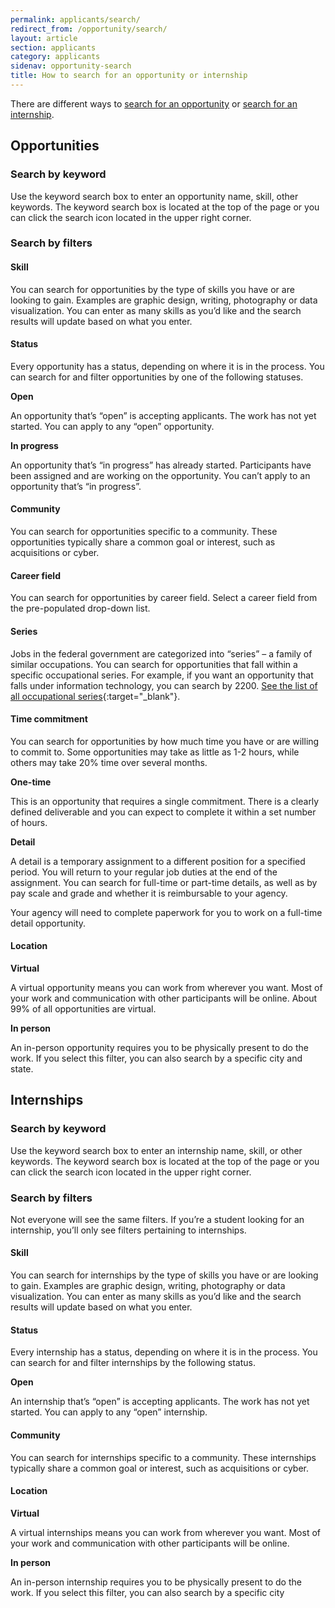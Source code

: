 ```yaml
---
permalink: applicants/search/
redirect_from: /opportunity/search/
layout: article
section: applicants
category: applicants
sidenav: opportunity-search
title: How to search for an opportunity or internship
---
```


There are different ways to <a href="#opportunities">search for an opportunity</a> or <a href="#internships">search for an internship</a>.

<h2 id= "opportunities">Opportunities</h2>

### Search by keyword

Use the keyword search box to enter an opportunity name, skill, other keywords. The keyword search box is located at the top of the page or you can click the search icon located in the upper right corner.

### Search by filters

#### Skill

You can search for opportunities by the type of skills you have or are looking to gain. Examples are graphic design, writing, photography or data visualization. You can enter as many skills as you’d like and the search results will update based on what you enter.

#### Status

Every opportunity has a status, depending on where it is in the process. You can search for and filter opportunities by one of the following statuses.

**Open**

An opportunity that’s “open” is accepting applicants. The work has not yet started. You can apply to any “open” opportunity.

**In progress**

An opportunity that’s “in progress” has already started. Participants have been assigned and are working on the opportunity. You can’t apply to an opportunity that’s “in progress”.

#### Community

You can search for opportunities specific to a community. These opportunities typically share a common goal or interest, such as acquisitions or cyber.

#### Career field

You can search for opportunities by career field. Select a career field from the pre-populated drop-down list.

#### Series

Jobs in the federal government are categorized into “series” – a family of similar occupations. You can search for opportunities that fall within a specific occupational series. For example, if you want an opportunity that falls under information technology, you can search by 2200. [See the list of all occupational series](https://www.opm.gov/policy-data-oversight/classification-qualifications/classifying-general-schedule-positions/#url=Standards){:target="_blank"}.

#### Time commitment

You can search for opportunities by how much time you have or are willing to commit to. Some opportunities may take as little as 1-2 hours, while others may take 20% time over several months.

**One-time**

This is an opportunity that requires a single commitment. There is a clearly defined deliverable and you can expect to complete it within a set number of hours.

**Detail**

A detail is a temporary assignment to a different position for a specified period. You will return to your regular job duties at the end of the assignment. You can search for full-time or part-time details, as well as by pay scale and grade and whether it is reimbursable to your agency. 

Your agency will need to complete paperwork for you to work on a full-time detail opportunity. 

#### Location

**Virtual**

A virtual opportunity means you can work from wherever you want. Most of your work and communication with other participants will be online. About 99% of all opportunities are virtual.

**In person**

An in-person opportunity requires you to be physically present to do the work. If you select this filter, you can also search by a specific city and state.

<h2 id= "internships">Internships</h2>

### Search by keyword

Use the keyword search box to enter an internship name, skill, or other keywords. The keyword search box is located at the top of the page or you can click the search icon located in the upper right corner.

### Search by filters

Not everyone will see the same filters. If you’re a student looking for an internship, you’ll only see filters pertaining to internships.

#### Skill

You can search for internships by the type of skills you have or are looking to gain. Examples are graphic design, writing, photography or data visualization. You can enter as many skills as you’d like and the search results will update based on what you enter.

#### Status

Every internship has a status, depending on where it is in the process. You can search for and filter internships by the following status.

**Open**

An internship that’s “open” is accepting applicants. The work has not yet started. You can apply to any “open” internship.

#### Community

You can search for internships specific to a community. These internships typically share a common goal or interest, such as acquisitions or cyber.

#### Location

**Virtual**

A virtual internships means you can work from wherever you want. Most of your work and communication with other participants will be online.

**In person**

An in-person internship requires you to be physically present to do the work. If you select this filter, you can also search by a specific city
